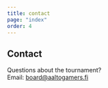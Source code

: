 ```yaml
---
title: contact
page: "index"
order: 4
---
```


## Contact

Questions about the tournament?  
Email: [board@aaltogamers.fi](mailto:board@aaltogamers.fi)
